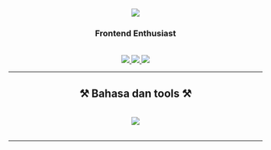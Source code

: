 


<h1 align="center">
    <img src="https://readme-typing-svg.herokuapp.com/?font=Righteous&size=35&center=true&vCenter=true&width=500&height=70&duration=4000&lines=Hi+semuaa..+👋;+saya+Reyhan+Maulana;+"Rerey"" />
</h1>

<h3 align="center">Frontend Enthusiast</h3>

<br/>


 
<div align="center"> 
  <a href="mailto:pedro.sales.muniz@gmail.com">
    <img src="https://img.shields.io/badge/Gmail-333333?style=for-the-badge&logo=gmail&logoColor=red" />
  </a>
  <a href="https://linkedin.com/in/pedro-sales-muniz" target="_blank">
    <img src="https://img.shields.io/badge/LinkedIn-0077B5?style=for-the-badge&logo=linkedin&logoColor=white" target="_blank" />
  </a>
  <a href="https://salesp07.github.io" target="_blank">
     <img src="https://img.shields.io/badge/Portfolio-FF5722?style=for-the-badge&logo=todoist&logoColor=white" target="_blank" /> <!-- sqlite, safari, google-chrome are other good icon options -->
  </a>
</div>

 <hr/>
 
<h2 align="center">⚒️ Bahasa dan tools ⚒️</h2>
<br/>
<div align="center">
    <img src="https://skillicons.dev/icons?i=react,bootstrap,html,css,vscode,php,github,figma,tailwind,git,nodejs,python,javascript,nextjs,mysql" />
    <br>
</div>

<br/>
<hr/>

